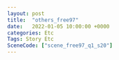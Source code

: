 ```yaml
---
layout: post
title:  "others_free97"
date:   2022-01-05 10:00:00 +0000
categories: Etc
Tags: Story Etc
SceneCode: ["scene_free97_q1_s20"]
---
```


